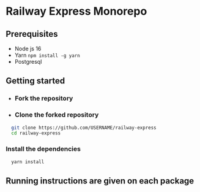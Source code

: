 # Railway Express Monorepo

## Prerequisites

- Node js 16
- Yarn `npm install -g yarn`
- Postgresql

## Getting started

- ### Fork the repository

- ### Clone the forked repository

```bash
  git clone https://github.com/USERNAME/railway-express
  cd railway-express
```

### Install the dependencies

```bash
  yarn install
```

## Running instructions are given on each package
